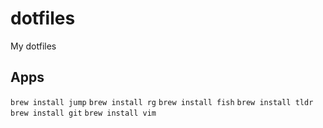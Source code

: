 # dotfiles
My dotfiles

## Apps
`brew install jump`
`brew install rg`
`brew install fish`
`brew install tldr`
`brew install git`
`brew install vim`
